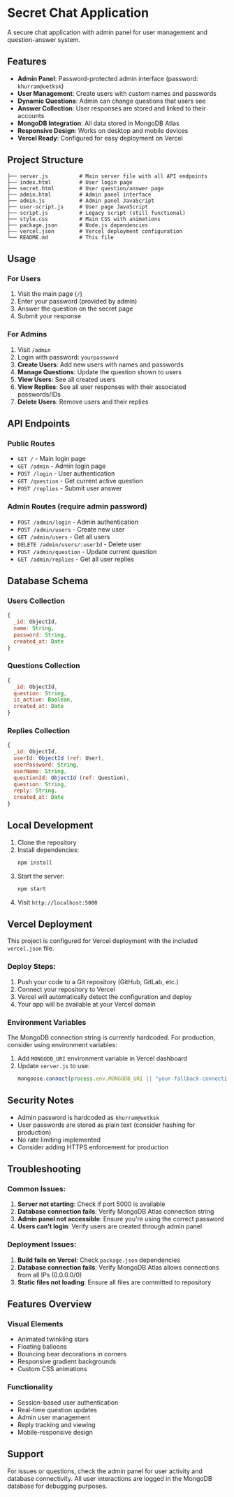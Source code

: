 # Secret Chat Application

A secure chat application with admin panel for user management and question-answer system.

## Features

- **Admin Panel**: Password-protected admin interface (password: `khurram@uetksk`)
- **User Management**: Create users with custom names and passwords
- **Dynamic Questions**: Admin can change questions that users see
- **Answer Collection**: User responses are stored and linked to their accounts
- **MongoDB Integration**: All data stored in MongoDB Atlas
- **Responsive Design**: Works on desktop and mobile devices
- **Vercel Ready**: Configured for easy deployment on Vercel

## Project Structure

```
├── server.js          # Main server file with all API endpoints
├── index.html         # User login page
├── secret.html        # User question/answer page
├── admin.html         # Admin panel interface
├── admin.js           # Admin panel JavaScript
├── user-script.js     # User page JavaScript
├── script.js          # Legacy script (still functional)
├── style.css          # Main CSS with animations
├── package.json       # Node.js dependencies
├── vercel.json        # Vercel deployment configuration
└── README.md          # This file
```

## Usage

### For Users
1. Visit the main page (`/`)
2. Enter your password (provided by admin)
3. Answer the question on the secret page
4. Submit your response

### For Admins
1. Visit `/admin`
2. Login with password: `yourpassword`
3. **Create Users**: Add new users with names and passwords
4. **Manage Questions**: Update the question shown to users
5. **View Users**: See all created users
6. **View Replies**: See all user responses with their associated passwords/IDs
7. **Delete Users**: Remove users and their replies

## API Endpoints

### Public Routes
- `GET /` - Main login page
- `GET /admin` - Admin login page
- `POST /login` - User authentication
- `GET /question` - Get current active question
- `POST /replies` - Submit user answer

### Admin Routes (require admin password)
- `POST /admin/login` - Admin authentication
- `POST /admin/users` - Create new user
- `GET /admin/users` - Get all users
- `DELETE /admin/users/:userId` - Delete user
- `POST /admin/question` - Update current question
- `GET /admin/replies` - Get all user replies

## Database Schema

### Users Collection
```javascript
{
  _id: ObjectId,
  name: String,
  password: String,
  created_at: Date
}
```

### Questions Collection
```javascript
{
  _id: ObjectId,
  question: String,
  is_active: Boolean,
  created_at: Date
}
```

### Replies Collection
```javascript
{
  _id: ObjectId,
  userId: ObjectId (ref: User),
  userPassword: String,
  userName: String,
  questionId: ObjectId (ref: Question),
  question: String,
  reply: String,
  created_at: Date
}
```

## Local Development

1. Clone the repository
2. Install dependencies:
   ```bash
   npm install
   ```
3. Start the server:
   ```bash
   npm start
   ```
4. Visit `http://localhost:5000`

## Vercel Deployment

This project is configured for Vercel deployment with the included `vercel.json` file.

### Deploy Steps:
1. Push your code to a Git repository (GitHub, GitLab, etc.)
2. Connect your repository to Vercel
3. Vercel will automatically detect the configuration and deploy
4. Your app will be available at your Vercel domain

### Environment Variables
The MongoDB connection string is currently hardcoded. For production, consider using environment variables:

1. Add `MONGODB_URI` environment variable in Vercel dashboard
2. Update `server.js` to use:
   ```javascript
   mongoose.connect(process.env.MONGODB_URI || "your-fallback-connection-string")
   ```

## Security Notes

- Admin password is hardcoded as `khurram@uetksk`
- User passwords are stored as plain text (consider hashing for production)
- No rate limiting implemented
- Consider adding HTTPS enforcement for production

## Troubleshooting

### Common Issues:
1. **Server not starting**: Check if port 5000 is available
2. **Database connection fails**: Verify MongoDB Atlas connection string
3. **Admin panel not accessible**: Ensure you're using the correct password
4. **Users can't login**: Verify users are created through admin panel

### Deployment Issues:
1. **Build fails on Vercel**: Check `package.json` dependencies
2. **Database connection fails**: Verify MongoDB Atlas allows connections from all IPs (0.0.0.0/0)
3. **Static files not loading**: Ensure all files are committed to repository

## Features Overview

### Visual Elements
- Animated twinkling stars
- Floating balloons
- Bouncing bear decorations in corners
- Responsive gradient backgrounds
- Custom CSS animations

### Functionality
- Session-based user authentication
- Real-time question updates
- Admin user management
- Reply tracking and viewing
- Mobile-responsive design

## Support

For issues or questions, check the admin panel for user activity and database connectivity. All user interactions are logged in the MongoDB database for debugging purposes.